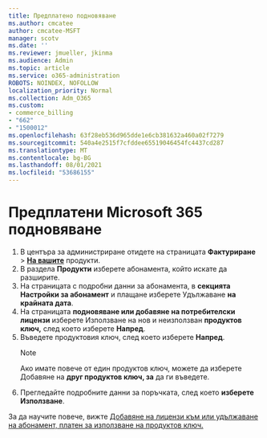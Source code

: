 ```yaml
---
title: Предплатено подновяване
ms.author: cmcatee
author: cmcatee-MSFT
manager: scotv
ms.date: ''
ms.reviewer: jmueller, jkinma
ms.audience: Admin
ms.topic: article
ms.service: o365-administration
ROBOTS: NOINDEX, NOFOLLOW
localization_priority: Normal
ms.collection: Adm_O365
ms.custom:
- commerce_billing
- "662"
- "1500012"
ms.openlocfilehash: 63f28eb536d965dde1e6cb381632a460a02f7279
ms.sourcegitcommit: 540a4e2515f7cfddee65519046454fc4437cd287
ms.translationtype: MT
ms.contentlocale: bg-BG
ms.lasthandoff: 08/01/2021
ms.locfileid: "53686155"
---
```

# <a name="prepaid-microsoft-365-renewal"></a>Предплатени Microsoft 365 подновяване

1. В центъра за администриране отидете на страницата **Фактуриране** \> **[На вашите](https://go.microsoft.com/fwlink/p/?linkid=842054)** продукти.
2. В раздела **Продукти** изберете абонамента, който искате да разширите.
3. На страницата с подробни данни за абонамента, в **секцията Настройки за абонамент** и плащане изберете Удължаване **на крайната дата**.
4. На страницата **подновяване или добавяне на потребителски лицензи** изберете Използване на нов и неизползван **продуктов ключ,** след което изберете **Напред**.
5. Въведете продуктовия ключ, след което изберете **Напред**.
    > [!NOTE]
    > Ако имате повече от един продуктов ключ, можете да изберете Добавяне на **друг продуктов ключ, за** да ги въведете.
6. Прегледайте подробните данни за поръчката, след което **изберете Използване**.

За да научите повече, вижте [Добавяне на лицензи към или удължаване на абонамент, платен за използване на продуктов ключ.](/microsoft-365/commerce/licenses/add-licenses-using-product-key)